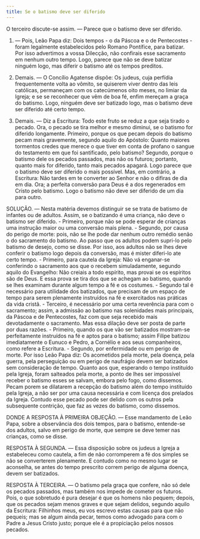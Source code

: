 ```yaml
---
title: Se o batismo deve ser diferido
---
```


O terceiro discute-se assim. — Parece que o batismo deve ser diferido.  

1. — Pois, Leão Papa diz: Dois tempos - o da Páscoa e o de Pentecostes - foram legalmente estabelecidos pelo Romano Pontífice, para batizar. Por isso advertimos a vossa Dilecção, não confirais esse sacramento em nenhum outro tempo. Logo, parece que não se deve batizar ninguém logo, mas diferir o batismo até os tempos preditos.  

2. Demais. — O Concílio Agatense dispõe: Os judeus, cuja perfídia frequentemente volta ao vômito, se quiserem viver dentro das leis católicas, permaneçam com os catecúmenos oito meses, no limiar da Igreja; e se se reconhecer que vêm de boa fé, enfim mereçam a graça do batismo. Logo, ninguém deve ser batizado logo, mas o batismo deve ser diferido até certo tempo.  

3. Demais. — Diz a Escritura: Todo este fruto se reduz a que seja tirado o pecado. Ora, o pecado se tira melhor e mesmo diminui, se o batismo for diferido longamente. Primeiro, porque os que pecam depois do batismo pecam mais gravemente, segundo aquilo do Apóstolo: Quanto maiores tormentos credes que merece o que tiver em conta de profano o sangue do testamento em que foi santificado, pelo batismo? Segundo, porque o batismo dele os pecados passados, mas não os futuros; portanto, quanto mais for diferido, tanto mais pecados apagará. Logo parece que o batismo deve ser diferido o mais possível.  Mas, em contrário, a Escritura: Não tardes em te converter ao Senhor e não o difiras de dia em dia. Ora; a perfeita conversão para Deus é a dos regenerados em Cristo pelo batismo. Logo o batismo não deve ser diferido de um dia para outro.  

SOLUÇÃO. — Nesta matéria devemos distinguir se se trata de batismo de infantes ou de adultos. Assim, se o batizando é uma criança, não deve o batismo ser diferido. - Primeiro, porque não se pode esperar de crianças uma instrução maior ou uma conversão mais plena. - Segundo, por causa do perigo de morte: pois, não se lhe pode dar nenhum outro remédio senão o do sacramento do batismo. Ao passo que os adultos podem supri-lo pelo batismo de desejo, como se disse. Por isso, aos adultos não se lhes deve conferir o batismo logo depois da conversão, mas é mister diferi-lo ate certo tempo. - Primeiro, para cautela da Igreja: Não vá enganar-se conferindo o sacramento aos que o recebem simuladamente, segundo aquilo do Evangelho: Não creiais a todo espírito, mas provai se os espíritos são de Deus. E essa prova se tira dos que se achegam ao batismo, quando se lhes examinam durante algum tempo a fé e os costumes. - Segundo tal é necessário para utilidade dos batizados, que precisam de um espaço de tempo para serem plenamente instruídos na fé e exercitados nas práticas da vida cristã. - Terceiro, é necessário por uma certa reverência para com o sacramento; assim, a admissão ao batismo nas solenidades mais principais, da Páscoa e de Pentecostes, faz com que seja recebido mais devotadamente o sacramento. Mas essa dilação deve ser posta de parte por duas razões. - Primeiro, quando os que vão ser batizados mostram-se perfeitamente instruídos na fé e aptos para o batismo; assim Filipe batizou imediatamente o Eunuco e Pedro, a Cornélio e aos seus companheiros, como refere a Escritura. - Segundo, por enfermidade ou em perigo de morte. Por isso Leão Papa diz: Os acometidos pela morte, pela doença, pela guerra, pela perseguição ou em perigo de naufrágio devem ser batizados sem consideração de tempo.  Quanto aos que, esperando o tempo instituído pela Igreja, foram salteados pela morte, a ponto de lhes ser impossível receber o batismo esses se salvam, embora pelo fogo, como dissemos. Pecam porem se dilatarem a recepção do batismo além do tempo instituído pela Igreja, a não ser por uma causa necessária e com licença dos prelados da Igreja. Contudo esse pecado pode ser delido com os outros pela subsequente contrição, que faz as vezes do batismo, como dissemos.  

DONDE A RESPOSTA À PRIMEIRA OBJEÇÃO. — Esse mandamento de Leão Papa, sobre a observância dos dois tempos, para o batismo, entende-se dos adultos, salvo em perigo de morte, que sempre se deve temer nas crianças, como se disse.  

RESPOSTA À SEGUNDA. — Essa disposição sobre os judeus a Igreja a estabeleceu como cautela, a fim de não corromperem a fé dos simples se não se converterem plenamente. E contudo como no mesmo lugar se aconselha, se antes do tempo prescrito correm perigo de alguma doença, devem ser batizados.  

RESPOSTA À TERCEIRA. — O batismo pela graça que confere, não só dele os pecados passados, mas também nos impede de cometer os futuros. Pois, o que sobretudo é pura desejar é que os homens não pequem; depois, que os pecados sejam menos graves e que sejam delidos, segundo aquilo da Escritura: Filhinhos meus, eu vos escrevo estas causas para que não pequeis; mas se algum ainda pecar, temos como advogado para com o Padre a Jesus Cristo justo; porque ele é a propiciação pelos nossos pecados.